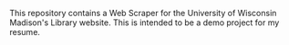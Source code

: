 This repository contains a Web Scraper for the University of Wisconsin Madison's Library website. 
This is intended to be a demo project for my resume.
